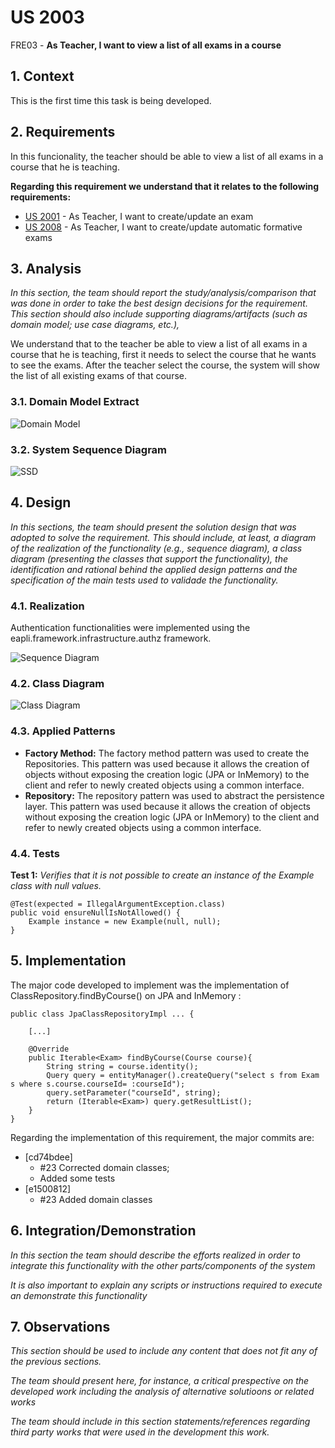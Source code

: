 # US 2003

FRE03 - **As Teacher, I want to view a list of all exams in a course**

## 1. Context

This is the first time this task is being developed.

## 2. Requirements

In this funcionality, the teacher should be able to view a list of all exams in a course that he is teaching.

**Regarding this requirement we understand that it relates to the following requirements:**

- [US 2001](../us_2001/readme.md) - As Teacher, I want to create/update an exam
- [US 2008](../us_2008/readme.md) - As Teacher, I want to create/update automatic formative exams

## 3. Analysis

*In this section, the team should report the study/analysis/comparison that was done in order to take the best design decisions for the requirement. This section should also include supporting diagrams/artifacts (such as domain model; use case diagrams, etc.),*

We understand that to the teacher be able to view a list of all exams in a course that he is teaching, first it needs to select the course that he wants to see the exams.
After the teacher select the course, the system will show the list of all existing exams of that course.

### 3.1. Domain Model Extract

![Domain Model](us_2003_DM.svg "Domain Model Extract")

### 3.2. System Sequence Diagram

![SSD](us_2003_SSD.svg "System Sequence Diagram")

## 4. Design

*In this sections, the team should present the solution design that was adopted to solve the requirement. This should include, at least, a diagram of the realization of the functionality (e.g., sequence diagram), a class diagram (presenting the classes that support the functionality), the identification and rational behind the applied design patterns and the specification of the main tests used to validade the functionality.*

### 4.1. Realization

Authentication functionalities were implemented using the eapli.framework.infrastructure.authz framework.

![Sequence Diagram](us_2003_SD.svg "List Exams funcionality")

### 4.2. Class Diagram

![Class Diagram](us_2003_CD.svg "Class Diagram for this Use Case")

### 4.3. Applied Patterns

- **Factory Method:** The factory method pattern was used to create the Repositories. This pattern was used because it allows the creation of objects without exposing the creation logic (JPA or InMemory) to the client and refer to newly created objects using a common interface.
- **Repository:** The repository pattern was used to abstract the persistence layer. This pattern was used because it allows the creation of objects without exposing the creation logic (JPA or InMemory) to the client and refer to newly created objects using a common interface.

### 4.4. Tests

**Test 1:** *Verifies that it is not possible to create an instance of the Example class with null values.*

```
@Test(expected = IllegalArgumentException.class)
public void ensureNullIsNotAllowed() {
	Example instance = new Example(null, null);
}
````

## 5. Implementation

The major code developed to implement was the implementation of ClassRepository.findByCourse() on JPA and InMemory :

````
public class JpaClassRepositoryImpl ... {

    [...]
  
    @Override
    public Iterable<Exam> findByCourse(Course course){
        String string = course.identity();
        Query query = entityManager().createQuery("select s from Exam s where s.course.courseId= :courseId");
        query.setParameter("courseId", string);
        return (Iterable<Exam>) query.getResultList();
    }
}
````

Regarding the implementation of this requirement, the major commits are:

- [cd74bdee]
    - #23 Corrected domain classes;
    - Added some tests
- [e1500812]
  - #23 Added domain classes

## 6. Integration/Demonstration

*In this section the team should describe the efforts realized in order to integrate this functionality with the other parts/components of the system*

*It is also important to explain any scripts or instructions required to execute an demonstrate this functionality*

## 7. Observations

*This section should be used to include any content that does not fit any of the previous sections.*

*The team should present here, for instance, a critical prespective on the developed work including the analysis of alternative solutioons or related works*

*The team should include in this section statements/references regarding third party works that were used in the development this work.*